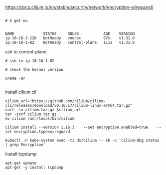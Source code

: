 https://docs.cilium.io/en/stable/security/network/encryption-wireguard/

``` 

# k get no


NAME             STATUS     ROLES           AGE    VERSION
ip-10-10-1-228   NotReady   <none>          97s    v1.31.0
ip-10-10-1-82    NotReady   control-plane   111s   v1.31.0

```
ssh to control-plane
``` 
# ssh to ip-10-10-1-82
``` 

```
# check the kernel version

uname -ar


```

install cilium cli
``` 
cilium_url="https://github.com/cilium/cilium-cli/releases/download/v0.16.17/cilium-linux-arm64.tar.gz"
curl -Lo cilium.tar.gz $cilium_url
tar -zxvf cilium.tar.gz
mv cilium /usr/local/bin/cilium
```

``` 
cilium install --version 1.16.3    --set encryption.enabled=true    --set encryption.type=wireguard
```

``` 
kubectl -n kube-system exec -ti ds/cilium -- sh -c 'cilium-dbg status | grep Encryption'
```

install tcpdump
```
apt-get update
apt-get -y install tcpdump

``` 
